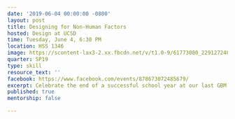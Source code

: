 ```yaml
---
date: '2019-06-04 00:00:00 -0800'
layout: post
title: Designing for Non-Human Factors
hosted: Design at UCSD
time: Tuesday, June 4, 6:30 PM
location: HSS 1346
image: https://scontent-lax3-2.xx.fbcdn.net/v/t1.0-9/61773080_2291272481113210_6067457989336367104_o.jpg?_nc_cat=106&_nc_oc=AQnXqoELJ76tkAeMKSGE4KGVlqUZPS0tRkTO6kdIV-5mnrWwwgSbuEvYUX127dt5sEc&_nc_ht=scontent-lax3-2.xx&oh=41d7fac329ff82850f1c74da68679d4c&oe=5DAC143C
quarter: SP19
type: skill
resource_text: ''
facebook: https://www.facebook.com/events/878673072485679/
excerpt: Celebrate the end of a successful school year at our last GBM!
published: true
mentorship: false

---
```

